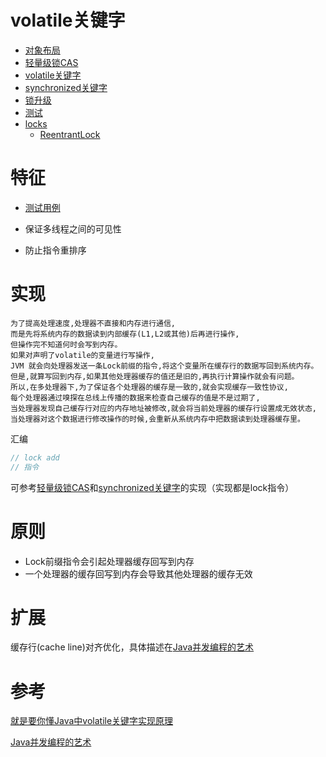 # volatile关键字
- [对象布局](./ObjectLayout.md)
- [轻量级锁CAS](./CompareAndSwap.md)
- [volatile关键字](./Volatile.md)
- [synchronized关键字](./Synchronized.md)
- [锁升级](./LockUpgrade.md)
- [测试](../../../test/java/cool/zzy/java/util/concurrent/LockTest.java)
- [locks](../../src/main/java/cool/zzy/source/java/util/concurrent/locks)
    - [ReentrantLock](./ReentrantLock.md)

# 特征
- [测试用例](../../../test/java/cool/zzy/java/util/concurrent/VolatileTest.java)

- 保证多线程之间的可见性
- 防止指令重排序

# 实现

    为了提高处理速度,处理器不直接和内存进行通信,
    而是先将系统内存的数据读到内部缓存(L1,L2或其他)后再进行操作,
    但操作完不知道何时会写到内存。
    如果对声明了volatile的变量进行写操作,
    JVM 就会向处理器发送一条Lock前缀的指令,将这个变量所在缓存行的数据写回到系统内存。
    但是,就算写回到内存,如果其他处理器缓存的值还是旧的,再执行计算操作就会有问题。
    所以,在多处理器下,为了保证各个处理器的缓存是一致的,就会实现缓存一致性协议,
    每个处理器通过嗅探在总线上传播的数据来检查自己缓存的值是不是过期了,
    当处理器发现自己缓存行对应的内存地址被修改,就会将当前处理器的缓存行设置成无效状态,
    当处理器对这个数据进行修改操作的时候,会重新从系统内存中把数据读到处理器缓存里。

汇编
```java
// lock add
// 指令
```
可参考[轻量级锁CAS](./CompareAndSwap.md)和[synchronized关键字](./Synchronized.md)的实现（实现都是lock指令）

# 原则
- Lock前缀指令会引起处理器缓存回写到内存
- 一个处理器的缓存回写到内存会导致其他处理器的缓存无效

# 扩展
缓存行(cache line)对齐优化，具体描述在[Java并发编程的艺术]()

# 参考
[就是要你懂Java中volatile关键字实现原理](https://www.cnblogs.com/xrq730/p/7048693.html)

[Java并发编程的艺术]()
